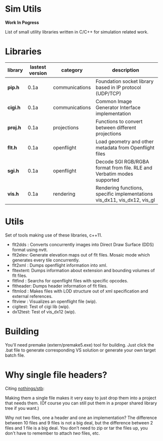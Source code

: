 # Sim Utils
**Work In Pogress**

List of small utility libraries written in C/C++ for simulation related work.

# Libraries

library    | lastest version | category | description
---------- | --------------- | ---------| ------------
**pip.h** | 0.1a | communications | Foundation socket library based in IP protocol (UDP/TCP)
**cigi.h** | 0.1a | communications | Common Image Generator Interface implementation
**proj.h** | 0.1a | projections | Functions to convert between different projections
**flt.h** | 0.1a | openflight | Load geometry and other metadata from Openflight files
**sgi.h** | 0.1a | openflight | Decode SGI RGB/RGBA format from file. RLE and Verbatim modes supported
**vis.h** | 0.1a | rendering | Rendering functions, specific implementations vis_dx11, vis_dx12, vis_gl

# Utils
Set of tools making use of these libraries, c++11.
* flt2dds : Converts concurrently images into Direct Draw Surface (DDS) format using nvtt.
* flt2elev: Generate elevation maps out of flt files. Mosaic mode which generates every tile concurrently.
* flt2xml : Dumps openflight information into xml.
* fltextent: Dumps information about extension and bounding volumes of flt files.
* fltfind : Searchs for openflight files with specific opcodes.
* fltheader: Dumps header information of flt files.
* fltmlod : Makes files with LOD structure out of xml specification and external references.
* fltview : Visualizes an openflight file (wip).
* cigitest: Test of cigi lib (wip).
* dx12test: Test of vis_dx12 (wip).

# Building
You'll need premake (extern/premake5.exe) tool for building. Just click the .bat file to generate corresponding VS solution or generate your own target batch file.

# Why single file headers?

Citing <a href="https://github.com/nothings/stb/blob/master/README.md">nothings/stb</a>:

Making them a single file makes it very easy to just
drop them into a project that needs them. (Of course you can
still put them in a proper shared library tree if you want.)

Why not two files, one a header and one an implementation?
The difference between 10 files and 9 files is not a big deal,
but the difference between 2 files and 1 file is a big deal.
You don't need to zip or tar the files up, you don't have to
remember to attach *two* files, etc.
